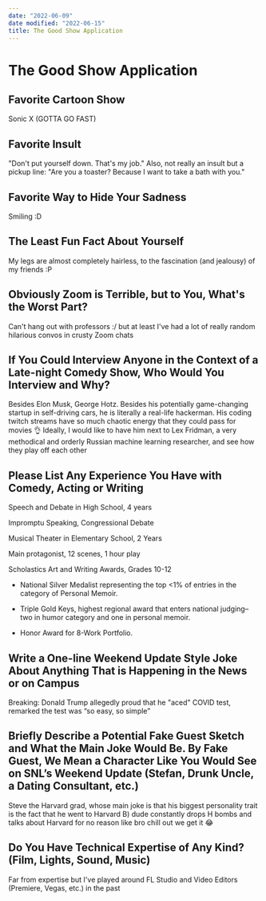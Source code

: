 ```yaml
---
date: "2022-06-09"
date modified: "2022-06-15"
title: The Good Show Application
---
```


# The Good Show Application

## Favorite Cartoon Show
Sonic X (GOTTA GO FAST)

## Favorite Insult
"Don't put yourself down. That's my job." Also, not really an insult but a pickup line: "Are you a toaster? Because I want to take a bath with you."

## Favorite Way to Hide Your Sadness
Smiling :D

## The Least Fun Fact About Yourself
My legs are almost completely hairless, to the fascination (and jealousy) of my friends :P

## Obviously Zoom is Terrible, but to You, What's the Worst Part?
Can't hang out with professors :/ but at least I've had a lot of really random hilarious convos in crusty Zoom chats

## If You Could Interview Anyone in the Context of a Late-night Comedy Show, Who Would You Interview and Why?
Besides Elon Musk, George Hotz. Besides his potentially game-changing startup in self-driving cars, he is literally a real-life hackerman. His coding twitch streams have so much chaotic energy that they could pass for movies 👌 Ideally, I would like to have him next to Lex Fridman, a very methodical and orderly Russian machine learning researcher, and see how they play off each other

## Please List Any Experience You Have with Comedy, Acting or Writing
Speech and Debate in High School, 4 years

Impromptu Speaking, Congressional Debate

Musical Theater in Elementary School, 2 Years

Main protagonist, 12 scenes, 1 hour play

Scholastics Art and Writing Awards, Grades 10-12

- National Silver Medalist representing the top <1% of entries in the category of Personal Memoir.

- Triple Gold Keys, highest regional award that enters national judging–two in humor category and one in personal memoir.

- Honor Award for 8-Work Portfolio.

## Write a One-line Weekend Update Style Joke About Anything That is Happening in the News or on Campus
Breaking: Donald Trump allegedly proud that he "aced" COVID test, remarked the test was “so easy, so simple”

## Briefly Describe a Potential Fake Guest Sketch and What the Main Joke Would Be. By Fake Guest, We Mean a Character Like You Would See on SNL’s Weekend Update (Stefan, Drunk Uncle, a Dating Consultant, etc.)
Steve the Harvard grad, whose main joke is that his biggest personality trait is the fact that he went to Harvard B) dude constantly drops H bombs and talks about Harvard for no reason like bro chill out we get it 😂

## Do You Have Technical Expertise of Any Kind? (Film, Lights, Sound, Music)
Far from expertise but I've played around FL Studio and Video Editors (Premiere, Vegas, etc.) in the past
